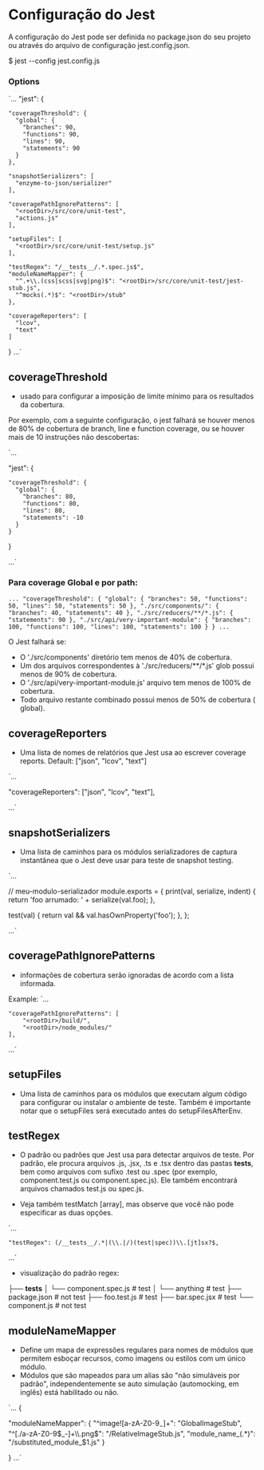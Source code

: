 # Configuração do Jest

A configuração do Jest pode ser definida no package.json do seu projeto ou através do arquivo de configuração
jest.config.json.

$ jest --config jest.config.js

### Options



`...
"jest": {

    "coverageThreshold": {
      "global": {
        "branches": 90,
        "functions": 90,
        "lines": 90,
        "statements": 90
      }
    },

    "snapshotSerializers": [
      "enzyme-to-json/serializer"
    ],

    "coveragePathIgnorePatterns": [
      "<rootDir>/src/core/unit-test",
      "actions.js"
    ],

    "setupFiles": [
      "<rootDir>/src/core/unit-test/setup.js"
    ],

    "testRegex": "/__tests__/.*.spec.js$",
    "moduleNameMapper": {
      "^.+\\.(css|scss|svg|png)$": "<rootDir>/src/core/unit-test/jest-stub.js",
      "^mocks(.*)$": "<rootDir>/stub"
    },

    "coverageReporters": [
      "lcov",
      "text"
    ]
    
  }
...`

## coverageThreshold

 - usado para configurar a imposição de limite mínimo para os resultados da cobertura. 

 Por exemplo, com a seguinte configuração, o jest falhará se houver menos de 80% de cobertura de branch, line e function coverage, ou se houver mais de 10 instruções não descobertas:

`...

 "jest": {

    "coverageThreshold": {
      "global": {
        "branches": 80,
        "functions": 80,
        "lines": 80,
        "statements": -10
      }
    }

  }

...`

### Para coverage Global e por path:

`...
"coverageThreshold": {
      "global": {
        "branches": 50,
        "functions": 50,
        "lines": 50,
        "statements": 50
      },
      "./src/components/": {
        "branches": 40,
        "statements": 40
      },
      "./src/reducers/**/*.js": {
        "statements": 90
      },
      "./src/api/very-important-module": {
        "branches": 100,
        "functions": 100,
        "lines": 100,
        "statements": 100
      }
}
...`

O Jest falhará se:

 - O './src/components' diretório tem menos de 40% de cobertura.
 - Um dos arquivos correspondentes à './src/reducers/**/*.js' glob possui menos de 90% de cobertura.
 - O './src/api/very-important-module.js' arquivo tem menos de 100% de cobertura.
 - Todo arquivo restante combinado possui menos de 50% de cobertura ( global).



## coverageReporters

 - Uma lista de nomes de relatórios que Jest usa ao escrever coverage reports.
 Default: ["json", "lcov", "text"]

 `...

"coverageReporters": ["json", "lcov", "text"],

 ...`



## snapshotSerializers

- Uma lista de caminhos para os módulos serializadores de captura instantânea que o Jest deve usar 
  para teste de snapshot testing.

`...

// meu-modulo-serializador
module.exports = {
  print(val, serialize, indent) {
    return 'foo arrumado: ' + serialize(val.foo);
  },

  test(val) {
    return val && val.hasOwnProperty('foo');
  },
};

...`

## coveragePathIgnorePatterns

- informações de cobertura serão ignoradas de acordo com a lista informada.

Example: 
`...
    
    "coveragePathIgnorePatterns": [
        "<rootDir>/build/",
        "<rootDir>/node_modules/"
    ],

...`

## setupFiles

- Uma lista de caminhos para os módulos que executam algum código para configurar ou instalar o ambiente de teste.
  Também é importante notar que o setupFiles será executado antes do setupFilesAfterEnv.

## testRegex

- O padrão ou padrões que Jest usa para detectar arquivos de teste. Por padrão, ele procura arquivos .js, .jsx, .ts e .tsx  dentro das pastas __tests__, bem como arquivos com sufixo .test ou .spec (por exemplo, component.test.js ou component.spec.js). Ele também encontrará arquivos chamados test.js ou spec.js.

 - Veja também testMatch [array], mas observe que você não pode especificar as duas opções.

`...

    "testRegex": (/__tests__/.*|(\\.|/)(test|spec))\\.[jt]sx?$,

...`

- visualização do padrão regex:

├── __tests__
│   └── component.spec.js # test
│   └── anything  # test
├── package.json  # not test
├── foo.test.js   # test
├── bar.spec.jsx  # test
└── component.js  # not test

## moduleNameMapper

- Define um mapa de expressões regulares para nomes de módulos que permitem esboçar recursos, como imagens ou estilos com um único módulo.
- Módulos que são mapeados para um alias são "não simuláveis por padrão", independentemente se auto simulação (automocking, em inglês) está habilitado ou não.

`...
{
  
  "moduleNameMapper": {
    "^image![a-zA-Z0-9$_-]+$":   "GlobalImageStub",
    "^[./a-zA-Z0-9$_-]+\\.png$": "<rootDir>/RelativeImageStub.js",
    "module_name_(.*)":          "<rootDir>/substituted_module_$1.js"
  }

}
...` 